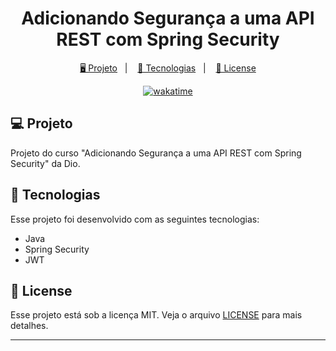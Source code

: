 <h1 align="center">
  Adicionando Segurança a uma API REST com Spring Security
</h1>

<p align="center">
  <a href="#-projeto">🖥️ Projeto</a>&nbsp;&nbsp;&nbsp;|&nbsp;&nbsp;&nbsp;
  <a href="#-tecnologias">🚀 Tecnologias</a>&nbsp;&nbsp;&nbsp;|&nbsp;&nbsp;&nbsp;
  <a href="#-license">📝 License</a>
</p>

<p align="center">
    <a href="https://wakatime.com/badge/user/68660678-6b86-4b78-98df-f5f41a37e1bc/project/85a81a90-c05b-499c-8f2e-455820030d2f"><img src="https://wakatime.com/badge/user/68660678-6b86-4b78-98df-f5f41a37e1bc/project/85a81a90-c05b-499c-8f2e-455820030d2f.svg" alt="wakatime"></a>
</p>

## 💻 Projeto

Projeto do curso "Adicionando Segurança a uma API REST com Spring Security" da Dio.

## 🚀 Tecnologias

Esse projeto foi desenvolvido com as seguintes tecnologias:

- Java
- Spring Security
- JWT

## 📝 License

Esse projeto está sob a licença MIT. Veja o arquivo [LICENSE](LICENSE) para mais detalhes.

---
